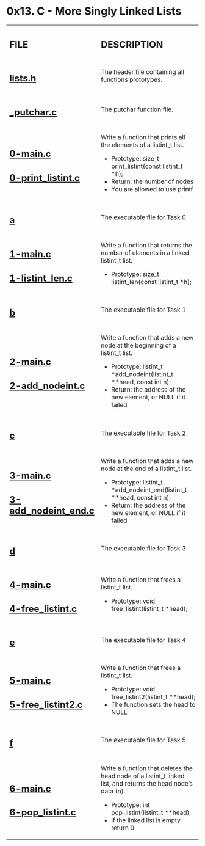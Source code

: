 <h1>0x13. C - More Singly Linked Lists</h1>

<table>
<tr>
        <td><h2><strong>FILE</strong></h2></td>
        <td><h2><strong>DESCRIPTION</strong></h2></td>
    </tr>
    <tr>
        <td><h2><a href="https://github.com/LivingDemonness28/alx-low_level_programming/blob/master/0x13-more_singly_linked_lists/lists.h" target="_blank">lists.h</a></h2></td>
        <td>The header file containing all functions prototypes.</td>
    </tr>
    <tr>
        <td><h2><a href="https://github.com/LivingDemonness28/alx-low_level_programming/blob/master/0x13-more_singly_linked_lists/_putchar.c" target="_blank">_putchar.c</a></h2></td>
        <td>The putchar function file.</td>
    </tr>
    <tr>
        <td>
            <h2><a href="https://github.com/LivingDemonness28/alx-low_level_programming/blob/master/0x13-more_singly_linked_lists/0-main.c" target="_blank">0-main.c</a></h2>
            <h2><a href="https://github.com/LivingDemonness28/alx-low_level_programming/blob/master/0x13-more_singly_linked_lists/0-print_listint.c" target="_blank">0-print_listint.c</a></h2>
        </td>
        <td>
            <p>Write a function that prints all the elements of a listint_t list.</p>
            <ul>
                <li>Prototype: size_t print_listint(const listint_t *h);</li>
                <li>Return: the number of nodes</li>
                <li>You are allowed to use printf</li>
            </ul>
        </td>
    </tr>
    <tr>
        <td><h2><a href="https://github.com/LivingDemonness28/alx-low_level_programming/blob/master/0x13-more_singly_linked_lists/a" target="_blank">a</a></h2></td>
        <td>The executable file for Task 0</td>
    </tr>
    <tr>
        <td>
            <h2><a href="https://github.com/LivingDemonness28/alx-low_level_programming/blob/master/0x13-more_singly_linked_lists/1-main.c" target="_blank">1-main.c</a></h2>
            <h2><a href="https://github.com/LivingDemonness28/alx-low_level_programming/blob/master/0x13-more_singly_linked_lists/1-listint_len.c" target="_blank">1-listint_len.c</a></h2>
        </td>
        <td>
            <p>Write a function that returns the number of elements in a linked listint_t list.</p>
            <ul>
                <li>Prototype: size_t listint_len(const listint_t *h);</li>
            </ul>
        </td>
    </tr>
    <tr>
        <td><h2><a href="https://github.com/LivingDemonness28/alx-low_level_programming/blob/master/0x13-more_singly_linked_lists/b" target="_blank">b</a></h2></td>
        <td>The executable file for Task 1</td>
    </tr>
    <tr>
        <td>
            <h2><a href="https://github.com/LivingDemonness28/alx-low_level_programming/blob/master/0x13-more_singly_linked_lists/2-main.c" target="_blank">2-main.c</a></h2>
            <h2><a href="https://github.com/LivingDemonness28/alx-low_level_programming/blob/master/0x13-more_singly_linked_lists/2-add_nodeint.c" target="_blank">2-add_nodeint.c</a></h2>
        </td>
        <td>
            <p>Write a function that adds a new node at the beginning of a listint_t list.</p>
            <ul>
                <li>Prototype: listint_t *add_nodeint(listint_t **head, const int n);</li>
                <li>Return: the address of the new element, or NULL if it failed</li>
            </ul>
        </td>
    </tr>
    <tr>
        <td><h2><a href="https://github.com/LivingDemonness28/alx-low_level_programming/blob/master/0x13-more_singly_linked_lists/c" target="_blank">c</a></h2></td>
        <td>The executable file for Task 2</td>
    </tr>
    <tr>
        <td>
            <h2><a href="https://github.com/LivingDemonness28/alx-low_level_programming/blob/master/0x13-more_singly_linked_lists/3-main.c" target="_blank">3-main.c</a></h2>
            <h2><a href="https://github.com/LivingDemonness28/alx-low_level_programming/blob/master/0x13-more_singly_linked_lists/3-add_nodeint_end.c" target="_blank">3-add_nodeint_end.c</a></h2>
        </td>
        <td>
            <p>Write a function that adds a new node at the end of a listint_t list.</p>
            <ul>
                <li>Prototype: listint_t *add_nodeint_end(listint_t **head, const int n);</li>
                <li>Return: the address of the new element, or NULL if it failed</li>
            </ul>
        </td>
    </tr>
    <tr>
        <td><h2><a href="https://github.com/LivingDemonness28/alx-low_level_programming/blob/master/0x13-more_singly_linked_lists/d" target="_blank">d</a></h2></td>
        <td>The executable file for Task 3</td>
    </tr>
    <tr>
        <td>
            <h2><a href="https://github.com/LivingDemonness28/alx-low_level_programming/blob/master/0x13-more_singly_linked_lists/4-main.c" target="_blank">4-main.c</a></h2>
            <h2><a href="https://github.com/LivingDemonness28/alx-low_level_programming/blob/master/0x13-more_singly_linked_lists/4-free_listint.c" target="_blank">4-free_listint.c</a></h2>
        </td>
        <td>
            <p>Write a function that frees a listint_t list.</p>
            <ul>
                <li>Prototype: void free_listint(listint_t *head);</li>
            </ul>
        </td>
    </tr>
    <tr>
        <td><h2><a href="https://github.com/LivingDemonness28/alx-low_level_programming/blob/master/0x13-more_singly_linked_lists/d" target="_blank">e</a></h2></td>
        <td>The executable file for Task 4</td>
    </tr>
    <tr>
        <td>
            <h2><a href="https://github.com/LivingDemonness28/alx-low_level_programming/blob/master/0x13-more_singly_linked_lists/5-main.c" target="_blank">5-main.c</a></h2>
            <h2><a href="https://github.com/LivingDemonness28/alx-low_level_programming/blob/master/0x13-more_singly_linked_lists/5-free_listint2.c" target="_blank">5-free_listint2.c</a></h2>
        </td>
        <td>
            <p>Write a function that frees a listint_t list.</p>
            <ul>
                <li>Prototype: void free_listint2(listint_t **head);</li>
                <li>The function sets the head to NULL</li>
            </ul>
        </td>
    </tr>
    <tr>
        <td><h2><a href="https://github.com/LivingDemonness28/alx-low_level_programming/blob/master/0x13-more_singly_linked_lists/f" target="_blank">f</a></h2></td>
        <td>The executable file for Task 5</td>
    </tr>
    <tr>
        <td>
            <h2><a href="https://github.com/LivingDemonness28/alx-low_level_programming/blob/master/0x13-more_singly_linked_lists/6-main.c" target="_blank">6-main.c</a></h2>
            <h2><a href="https://github.com/LivingDemonness28/alx-low_level_programming/blob/master/0x13-more_singly_linked_lists/6-pop_listint.c" target="_blank">6-pop_listint.c</a></h2>
        </td>
        <td>
            <p>Write a function that deletes the head node of a listint_t linked list, and returns the head node’s data (n).</p>
            <ul>
                <li>Prototype: int pop_listint(listint_t **head);</li>
                <li>if the linked list is empty return 0</li>
            </ul>
        </td>
    </tr>
</table>